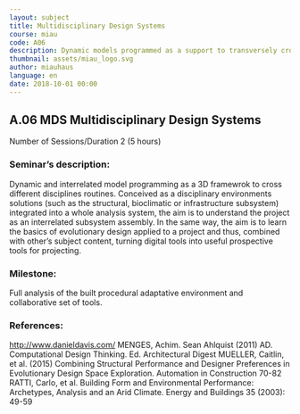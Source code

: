 ```yaml
---
layout: subject
title: Multidisciplinary Design Systems
course: miau
code: A06
description: Dynamic models programmed as a support to transversely cross routines of different disciplines. Understanding the project as an assembly of interrelated sub-elements
thumbnail: assets/miau_logo.svg
author: miauhaus
language: en
date: 2018-10-01 00:00
---
```

## A.06 MDS Multidisciplinary Design Systems
Number of Sessions/Duration 2 (5 hours)

### Seminar’s description:
Dynamic and interrelated model programming as a 3D framewrok to cross different disciplines routines.
Conceived as a disciplinary environments solutions (such as the structural, bioclimatic or infrastructure
subsystem) integrated into a whole analysis system, the aim is to understand the project as an interrelated
subsystem assembly. In the same way, the aim is to learn the basics of evolutionary design applied to a
project and thus, combined with other’s subject content, turning digital tools into useful prospective tools
for projecting.   

### Milestone:
Full analysis of the built procedural adaptative environment and collaborative set of tools.

### References:
http://www.danieldavis.com/
MENGES, Achim. Sean Ahlquist (2011) AD. Computational Design Thinking. Ed. Architectural Digest
MUELLER, Caitlin, et al. (2015) Combining Structural Performance and Designer Preferences in
Evolutionary Design Space Exploration. Automation in Construction 70-82
RATTI, Carlo, et al. Building Form and Environmental Performance: Archetypes, Analysis and an Arid
Climate. Energy and Buildings 35 (2003): 49-59
